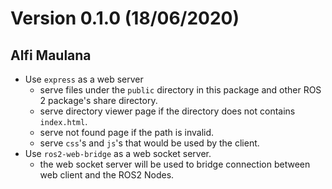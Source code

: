 # Version 0.1.0 (18/06/2020)

## Alfi Maulana

- Use `express` as a web server
  - serve files under the `public` directory in this package
    and other ROS 2 package's share directory.
  - serve directory viewer page if the directory does not contains `index.html`.
  - serve not found page if the path is invalid.
  - serve `css`'s and `js`'s that would be used by the client.
- Use `ros2-web-bridge` as a web socket server.
  - the web socket server will be used to bridge connection between web client and the ROS2 Nodes.